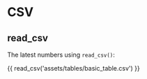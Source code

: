 # CSV

## read_csv

The latest numbers using `read_csv()`:

{{ read_csv('assets/tables/basic_table.csv') }}
